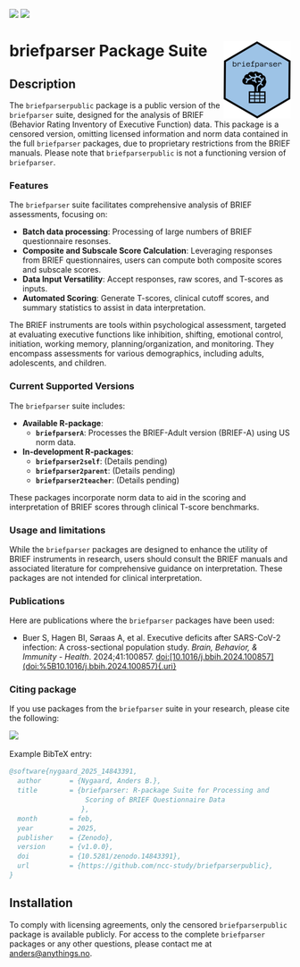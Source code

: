 
<!-- README.md is generated from README.Rmd. Please edit that file -->
<!-- To generate README.md use devtools::build_readme() -->
<!-- badges: start -->

[![](https://zenodo.org/badge/DOI/10.5281/zenodo.14843391.svg)](https://doi.org/10.5281/zenodo.14843391)
![](https://img.shields.io/badge/license-Proprietary-red.svg)

<!-- badges: end -->

# briefparser Package Suite <img src="man/figures/logo.png" align="right" height="138" alt="" />

## Description

The `briefparserpublic` package is a public version of the `briefparser`
suite, designed for the analysis of BRIEF (Behavior Rating Inventory of
Executive Function) data. This package is a censored version, omitting
licensed information and norm data contained in the full `briefparser`
packages, due to proprietary restrictions from the BRIEF manuals. Please
note that `briefparserpublic` is not a functioning version of
`briefparser`.

### Features

The `briefparser` suite facilitates comprehensive analysis of BRIEF
assessments, focusing on:

- **Batch data processing**: Processing of large numbers of BRIEF
  questionnaire resonses.
- **Composite and Subscale Score Calculation**: Leveraging responses
  from BRIEF questionnaires, users can compute both composite scores and
  subscale scores.
- **Data Input Versatility**: Accept responses, raw scores, and T-scores
  as inputs.
- **Automated Scoring**: Generate T-scores, clinical cutoff scores, and
  summary statistics to assist in data interpretation.

The BRIEF instruments are tools within psychological assessment,
targeted at evaluating executive functions like inhibition, shifting,
emotional control, initiation, working memory, planning/organization,
and monitoring. They encompass assessments for various demographics,
including adults, adolescents, and children.

### Current Supported Versions

The `briefparser` suite includes:

- **Available R-package**:
  - **`briefparserA`**: Processes the BRIEF-Adult version (BRIEF-A)
    using US norm data.
- **In-development R-packages**:
  - **`briefparser2self`**: (Details pending)
  - **`briefparser2parent`**: (Details pending)
  - **`briefparser2teacher`**: (Details pending)

These packages incorporate norm data to aid in the scoring and
interpretation of BRIEF scores through clinical T-score benchmarks.

### Usage and limitations

While the `briefparser` packages are designed to enhance the utility of
BRIEF instruments in research, users should consult the BRIEF manuals
and associated literature for comprehensive guidance on interpretation.
These packages are not intended for clinical interpretation.

### Publications

Here are publications where the `briefparser` packages have been used:

- Buer S, Hagen BI, Søraas A, et al. Executive deficits after SARS-CoV-2
  infection: A cross-sectional population study. *Brain, Behavior, &
  Immunity - Health*. 2024;41:100857.
  [doi:\[10.1016/j.bbih.2024.100857\](doi:%5B10.1016/j.bbih.2024.100857){.uri}](https://doi.org/10.1016/j.bbih.2024.100857)

### Citing package

If you use packages from the `briefparser` suite in your research,
please cite the following:

[![](https://zenodo.org/badge/DOI/10.5281/zenodo.14843391.svg)](https://doi.org/10.5281/zenodo.14843391)

Example BibTeX entry:

``` bibtex
@software{nygaard_2025_14843391,
  author       = {Nygaard, Anders B.},
  title        = {briefparser: R-package Suite for Processing and
                   Scoring of BRIEF Questionnaire Data
                  },
  month        = feb,
  year         = 2025,
  publisher    = {Zenodo},
  version      = {v1.0.0},
  doi          = {10.5281/zenodo.14843391},
  url          = {https://github.com/ncc-study/briefparserpublic},
}
```

## Installation

To comply with licensing agreements, only the censored
`briefparserpublic` package is available publicly. For access to the
complete `briefparser` packages or any other questions, please contact
me at <anders@anythings.no>.
